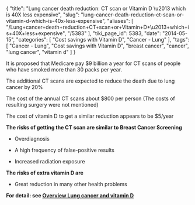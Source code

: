 {
    "title": "Lung cancer death reduction: CT scan or Vitamin D \u2013 which is 40X less expensive",
    "slug": "lung-cancer-death-reduction-ct-scan-or-vitamin-d-which-is-40x-less-expensive",
    "aliases": [
        "/Lung+cancer+death+reduction+CT+scan+or+Vitamin+D+\u2013+which+is+40X+less+expensive",
        "/5383"
    ],
    "tiki_page_id": 5383,
    "date": "2014-05-15",
    "categories": [
        "Cost savings with Vitamin D",
        "Cancer - Lung"
    ],
    "tags": [
        "Cancer - Lung",
        "Cost savings with Vitamin D",
        "breast cancer",
        "cancer",
        "lung cancer",
        "vitamin d"
    ]
}


It is proposed that Medicare pay $9 billion a year for CT scans of people who have smoked more than 30 packs per year.

The additional CT scans are expected to reduce the death due to lung cancer by 20%

The cost of the annual CT scans about $800 per person (The costs of resulting surgery were not mentioned)

The cost of vitamin D to get a similar reduction appears to be $5/year

 **The risks of getting the CT scan are similar to Breast Cancer Screening** 

* Overdiagnosis

* A high frequency of false-positive results

* Increased radiation exposure

 **The risks of extra vitamin D are** 

* Great reduction in many other health problems

 **For detail: see [Overview Lung cancer and vitamin D](/posts/overview-lung-cancer-and-vitamin-d)**